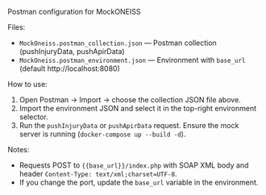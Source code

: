 Postman configuration for MockONEISS

Files:
- `MockOneiss.postman_collection.json` — Postman collection (pushInjuryData, pushApirData)
- `MockOneiss.postman_environment.json` — Environment with `base_url` (default http://localhost:8080)

How to use:
1. Open Postman -> Import -> choose the collection JSON file above.
2. Import the environment JSON and select it in the top-right environment selector.
3. Run the `pushInjuryData` or `pushApirData` request. Ensure the mock server is running (`docker-compose up --build -d`).

Notes:
- Requests POST to `{{base_url}}/index.php` with SOAP XML body and header `Content-Type: text/xml;charset=UTF-8`.
- If you change the port, update the `base_url` variable in the environment.
